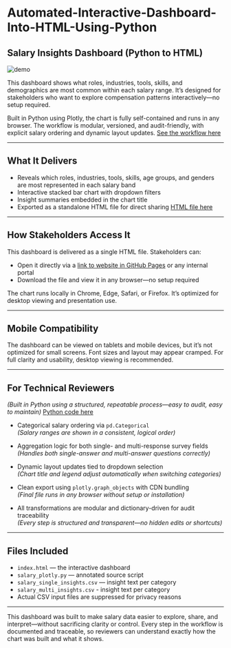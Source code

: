# Automated-Interactive-Dashboard-Into-HTML-Using-Python
## Salary Insights Dashboard (Python to HTML)
![demo](demo_720.gif)

This dashboard shows what roles, industries, tools, skills, and demographics are most common within each salary range. It’s designed for stakeholders who want to explore compensation patterns interactively—no setup required.

Built in Python using Plotly, the chart is fully self-contained and runs in any browser. The workflow is modular, versioned, and audit-friendly, with explicit salary ordering and dynamic layout updates.  [See the workflow here](workflow_diagram_plotly.txt)

---

## What It Delivers

- Reveals which roles, industries, tools, skills, age groups, and genders are most represented in each salary band  
- Interactive stacked bar chart with dropdown filters  
- Insight summaries embedded in the chart title  
- Exported as a standalone HTML file for direct sharing [HTML file here](docs/index.html)

---

## How Stakeholders Access It

This dashboard is delivered as a single HTML file. Stakeholders can:

- Open it directly via a [link to website in GitHub Pages](https://sandygcabanes.github.io/Automated-Interactive-Dashboard-Into-HTML-Using-Python/) or any internal portal  
- Download the file and view it in any browser—no setup required  

The chart runs locally in Chrome, Edge, Safari, or Firefox. It’s optimized for desktop viewing and presentation use.

---

## Mobile Compatibility

The dashboard can be viewed on tablets and mobile devices, but it’s not optimized for small screens. Font sizes and layout may appear cramped. For full clarity and usability, desktop viewing is recommended.

---

## For Technical Reviewers  
*(Built in Python using a structured, repeatable process—easy to audit, easy to maintain)*
[Python code here](plotly_salary.py)

- Categorical salary ordering via `pd.Categorical`  
  *(Salary ranges are shown in a consistent, logical order)*

- Aggregation logic for both single- and multi-response survey fields  
  *(Handles both single-answer and multi-answer questions correctly)*

- Dynamic layout updates tied to dropdown selection  
  *(Chart title and legend adjust automatically when switching categories)*

- Clean export using `plotly.graph_objects` with CDN bundling  
  *(Final file runs in any browser without setup or installation)*

- All transformations are modular and dictionary-driven for audit traceability  
  *(Every step is structured and transparent—no hidden edits or shortcuts)*

---

## Files Included

- `index.html` — the interactive dashboard  
- `salary_plotly.py` — annotated source script  
- `salary_single_insights.csv` — insight text per category
- `salary_multi_insights.csv` - insight text per category
-  Actual CSV input files are suppressed for privacy reasons 

---

This dashboard was built to make salary data easier to explore, share, and interpret—without sacrificing clarity or control. Every step in the workflow is documented and traceable, so reviewers can understand exactly how the chart was built and what it shows.
